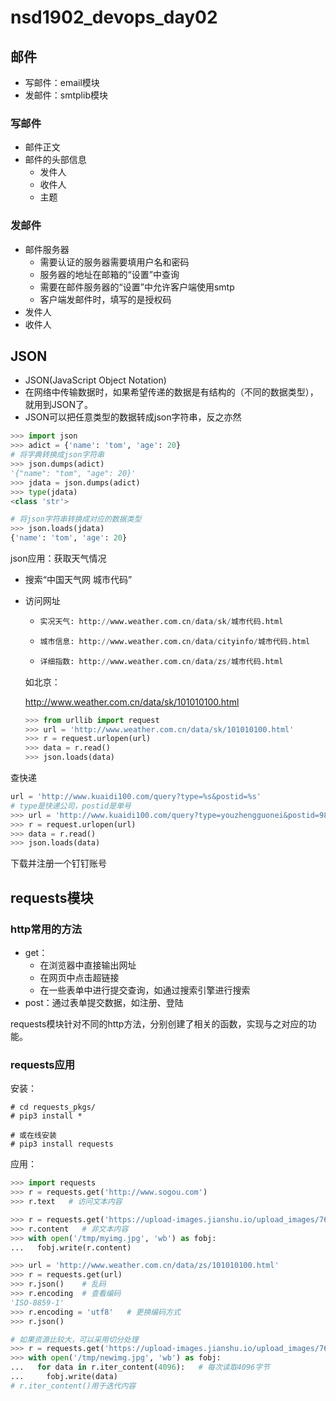 # nsd1902_devops_day02

## 邮件

- 写邮件：email模块
- 发邮件：smtplib模块

### 写邮件

- 邮件正文
- 邮件的头部信息
  - 发件人
  - 收件人
  - 主题

### 发邮件

- 邮件服务器
  - 需要认证的服务器需要填用户名和密码
  - 服务器的地址在邮箱的“设置”中查询
  - 需要在邮件服务器的“设置”中允许客户端使用smtp
  - 客户端发邮件时，填写的是授权码
- 发件人
- 收件人

## JSON

- JSON(JavaScript Object Notation)
- 在网络中传输数据时，如果希望传递的数据是有结构的（不同的数据类型），就用到JSON了。
- JSON可以把任意类型的数据转成json字符串，反之亦然

```python
>>> import json
>>> adict = {'name': 'tom', 'age': 20}
# 将字典转换成json字符串
>>> json.dumps(adict)
'{"name": "tom", "age": 20}'
>>> jdata = json.dumps(adict)
>>> type(jdata)
<class 'str'>

# 将json字符串转换成对应的数据类型
>>> json.loads(jdata)
{'name': 'tom', 'age': 20}
```

json应用：获取天气情况

- 搜索“中国天气网 城市代码”

- 访问网址

  - ```python
    实况天气: http://www.weather.com.cn/data/sk/城市代码.html
    ```

  - ```python
    城市信息: http://www.weather.com.cn/data/cityinfo/城市代码.html
    ```

  - ```python
    详细指数: http://www.weather.com.cn/data/zs/城市代码.html
    ```

  如北京：

  http://www.weather.com.cn/data/sk/101010100.html

  ```python
  >>> from urllib import request
  >>> url = 'http://www.weather.com.cn/data/sk/101010100.html'
  >>> r = request.urlopen(url)
  >>> data = r.read()
  >>> json.loads(data)
  ```

查快递

```python
url = 'http://www.kuaidi100.com/query?type=%s&postid=%s'
# type是快递公司，postid是单号
>>> url = 'http://www.kuaidi100.com/query?type=youzhengguonei&postid=9893442769997'
>>> r = request.urlopen(url)
>>> data = r.read()
>>> json.loads(data)
```

下载并注册一个钉钉账号

## requests模块

### http常用的方法

- get：
  - 在浏览器中直接输出网址
  - 在网页中点击超链接
  - 在一些表单中进行提交查询，如通过搜索引擎进行搜索
- post：通过表单提交数据，如注册、登陆

requests模块针对不同的http方法，分别创建了相关的函数，实现与之对应的功能。

### requests应用

安装：

```shell
# cd requests_pkgs/
# pip3 install *

# 或在线安装
# pip3 install requests
```

应用：

```python
>>> import requests
>>> r = requests.get('http://www.sogou.com')
>>> r.text   # 访问文本内容

>>> r = requests.get('https://upload-images.jianshu.io/upload_images/7610279-f4563d12e2cc2c14.jpg')
>>> r.content   # 非文本内容
>>> with open('/tmp/myimg.jpg', 'wb') as fobj:
...   fobj.write(r.content)

>>> url = 'http://www.weather.com.cn/data/zs/101010100.html'
>>> r = requests.get(url)
>>> r.json()    # 乱码
>>> r.encoding  # 查看编码
'ISO-8859-1'
>>> r.encoding = 'utf8'   # 更换编码方式
>>> r.json()

# 如果资源比较大，可以采用切分处理
>>> r = requests.get('https://upload-images.jianshu.io/upload_images/7610279-f4563d12e2cc2c14.jpg')
>>> with open('/tmp/newimg.jpg', 'wb') as fobj:
...   for data in r.iter_content(4096):   # 每次读取4096字节
...     fobj.write(data)
# r.iter_content()用于迭代内容
```











